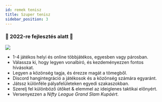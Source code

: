 ```yaml
---
id: remek tenisz
title: Szuper tenisz
sidebar_position: 3
---
```


### 🚧 2022-re fejlesztés alatt 🚧

![](/img/NiftyTennis.jpeg)

- 1-4 játékos helyi és online többjátékos, egyesben vagy párosban.
- Válassza ki, hogy legyen vonalbíró, és kezdeményezzen fontos hívásokat.
- Legyen a közönség tagja, és érezze magát a tömegből.
- Discord hangintegráció a játékosok és a közönség számára egyaránt.
- Játssz különféle pályafelületeken egyedi szakaszokban.
- Szerelj fel különböző ütőket & elemmel az ideiglenes taktikai előnyért.
- Versenyezzen a _Nifty League Grand Slam Kupáért_.
